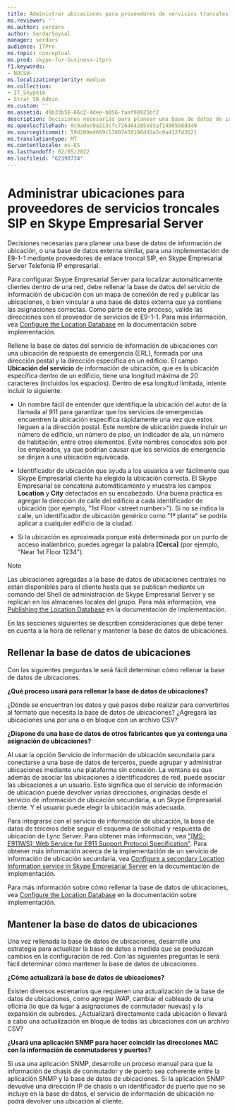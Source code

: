```yaml
---
title: Administrar ubicaciones para proveedores de servicios troncales SIP en Skype Empresarial Server
ms.reviewer: ''
ms.author: serdars
author: SerdarSoysal
manager: serdars
audience: ITPro
ms.topic: conceptual
ms.prod: skype-for-business-itpro
f1.keywords:
- NOCSH
ms.localizationpriority: medium
ms.collection:
- IT_Skype16
- Strat_SB_Admin
ms.custom: ''
ms.assetid: d9b33b56-66c2-4dee-b056-faaf98925bf2
description: Decisiones necesarias para planear una base de datos de información de ubicación, o una base de datos externa similar, para una implementación de E9-1-1 mediante proveedores de enlace troncal SIP, en Skype Empresarial Server Telefonía IP empresarial.
ms.openlocfilehash: 0c9adec0a213cfc726464285e93af14905b8dd49
ms.sourcegitcommit: 59d209ed669c13807e38196dd2a2c0a4127d3621
ms.translationtype: MT
ms.contentlocale: es-ES
ms.lasthandoff: 02/05/2022
ms.locfileid: "62398734"
---
```

# <a name="manage-locations-for-sip-trunk-service-providers-in-skype-for-business-server"></a>Administrar ubicaciones para proveedores de servicios troncales SIP en Skype Empresarial Server

Decisiones necesarias para planear una base de datos de información de ubicación, o una base de datos externa similar, para una implementación de E9-1-1 mediante proveedores de enlace troncal SIP, en Skype Empresarial Server Telefonía IP empresarial.

Para configurar Skype Empresarial Server para localizar automáticamente clientes dentro de una red, debe rellenar la base de datos del servicio de información de ubicación con un mapa de conexión de red y publicar las ubicaciones, o bien vincular a una base de datos externa que ya contiene las asignaciones correctas. Como parte de este proceso, valide las direcciones con el proveedor de servicios de E9-1-1. Para más información, vea [Configure the Location Database](/previous-versions/office/lync-server-2013/lync-server-2013-configure-the-location-database) en la documentación sobre implementación.

Rellene la base de datos del servicio de información de ubicaciones con una ubicación de respuesta de emergencia (ERL), formada por una dirección postal y la dirección específica en un edificio. El campo **Ubicación del servicio** de información de ubicación, que es la ubicación específica dentro de un edificio, tiene una longitud máxima de 20 caracteres (incluidos los espacios). Dentro de esa longitud limitada, intente incluir lo siguiente:

- Un nombre fácil de entender que identifique la ubicación del autor de la llamada al 911 para garantizar que los servicios de emergencias encuentren la ubicación específica rápidamente una vez que estos lleguen a la dirección postal. Este nombre de ubicación puede incluir un número de edificio, un número de piso, un indicador de ala, un número de habitación, entre otros elementos. Evite nombres conocidos solo por los empleados, ya que podrían causar que los servicios de emergencia se dirijan a una ubicación equivocada.

- Identificador de ubicación que ayuda a los usuarios a ver fácilmente que Skype Empresarial cliente ha elegido la ubicación correcta. El Skype Empresarial se concatena automáticamente y muestra los campos **Location** y **City** detectados en su encabezado. Una buena práctica es agregar la dirección de calle del edificio a cada identificador de ubicación (por ejemplo, "1st Floor \<street number>"). Si no se indica la calle, un identificador de ubicación genérico como "1ª planta" se podría aplicar a cualquier edificio de la ciudad.

- Si la ubicación es aproximada porque está determinada por un punto de acceso inalámbrico, puedes agregar la palabra **[Cerca]** (por ejemplo, "Near 1st Floor 1234").

> [!NOTE]
> Las ubicaciones agregadas a la base de datos de ubicaciones centrales no están disponibles para el cliente hasta que se publican mediante un comando del Shell de administración de Skype Empresarial Server y se replican en los almacenes locales del grupo. Para más información, vea [Publishing the Location Database](/previous-versions/office/lync-server-2013/lync-server-2013-publish-the-location-database) en la documentación de implementación.

En las secciones siguientes se describen consideraciones que debe tener en cuenta a la hora de rellenar y mantener la base de datos de ubicaciones.

## <a name="populating-the-location-database"></a>Rellenar la base de datos de ubicaciones

Con las siguientes preguntas le será fácil determinar cómo rellenar la base de datos de ubicaciones.

 **¿Qué proceso usará para rellenar la base de datos de ubicaciones?**

¿Dónde se encuentran los datos y qué pasos debe realizar para convertirlos al formato que necesita la base de datos de ubicaciones? ¿Agregará las ubicaciones una por una o en bloque con un archivo CSV?

 **¿Dispone de una base de datos de otros fabricantes que ya contenga una asignación de ubicaciones?**

Al usar la opción Servicio de información de ubicación secundaria para conectarse a una base de datos de terceros, puede agrupar y administrar ubicaciones mediante una plataforma sin conexión. La ventana es que además de asociar las ubicaciones a identificadores de red, puede asociar las ubicaciones a un usuario. Esto significa que el servicio de información de ubicación puede devolver varias direcciones, originadas desde el servicio de información de ubicación secundaria, a un Skype Empresarial cliente. Y el usuario puede elegir la ubicación más adecuada.

Para integrarse con el servicio de información de ubicación, la base de datos de terceros debe seguir el esquema de solicitud y respuesta de ubicación de Lync Server. Para obtener más información, vea  ["[MS-E911WS]: Web Service for E911 Support Protocol Specification"](/openspecs/office_protocols/ms-e911ws/ab5d7449-2c15-434b-bf65-fdf38b8ffabd). Para obtener más información acerca de la implementación de un servicio de información de ubicación secundaria, vea [Configure a secondary Location Information service in Skype Empresarial Server](../../deploy/deploy-enterprise-voice/secondary-location-information-service.md) en la documentación de implementación.

Para más información sobre cómo rellenar la base de datos de ubicaciones, vea [Configure the Location Database](/previous-versions/office/lync-server-2013/lync-server-2013-configure-the-location-database) en la documentación sobre implementación.

## <a name="maintaining-the-location-database"></a>Mantener la base de datos de ubicaciones

Una vez rellenada la base de datos de ubicaciones, desarrolle una estrategia para actualizar la base de datos a medida que se produzcan cambios en la configuración de red. Con las siguientes preguntas le será fácil determinar cómo mantener la base de datos de ubicaciones.

 **¿Cómo actualizará la base de datos de ubicaciones?**

Existen diversos escenarios que requieren una actualización de la base de datos de ubicaciones, como agregar WAP, cambiar el cableado de una oficina (lo que da lugar a asignaciones de conmutador nuevas) y la expansión de subredes. ¿Actualizará directamente cada ubicación o llevará a cabo una actualización en bloque de todas las ubicaciones con un archivo CSV?

 **¿Usará una aplicación SNMP para hacer coincidir las direcciones MAC con la información de conmutadores y puertos?**

Si usa una aplicación SNMP, desarrolle un proceso manual para que la información de chasis de conmutador y de puerto sea coherente entre la aplicación SNMP y la base de datos de ubicaciones. Si la aplicación SNMP devuelve una dirección IP de chasis o un identificador de puerto que no se incluye en la base de datos, el servicio de información de ubicación no podrá devolver una ubicación al cliente.
